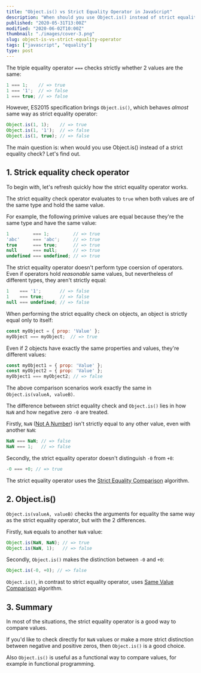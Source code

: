 ```yaml
---
title: "Object.is() vs Strict Equality Operator in JavaScript"
description: "When should you use Object.is() instead of strict equality check in JavaScript?"
published: "2020-05-31T13:00Z"
modified: "2020-06-02T10:00Z"
thumbnail: "./images/cover-3.png"
slug: object-is-vs-strict-equality-operator
tags: ["javascript", "equality"]
type: post
---
```


The triple equality operator `===` checks strictly whether 2 values are the same:

```javascript
1 === 1;    // => true
1 === '1';  // => false
1 === true; // => false
```

However, ES2015 specification brings `Object.is()`, which behaves *almost* same way as strict equality operator:

```javascript
Object.is(1, 1);    // => true
Object.is(1, '1');  // => false
Object.is(1, true); // => false
```

The main question is: when would you use Object.is() instead of a strict equality check? Let's find out.  

<Affiliate />

## 1. Strick equality check operator

To begin with, let's refresh quickly how the strict equality operator works. 

The strict equality check operator evaluates to `true` when both values are of the same type and hold the same value.  

For example, the following primive values are equal because they're the same type and have the same value:

```javascript
1         === 1;         // => true
'abc'     === 'abc';     // => true
true      === true;      // => true
null      === null;      // => true
undefined === undefined; // => true
```

The strict equality operator doesn't perform type coersion of operators. Even if operators hold *reasonable* same values, but nevertheless of different types, they aren't strictly equal:

```javascript
1    === '1';       // => false
1    === true;      // => false
null === undefined; // => false
```

When performing the strict equality check on objects, an object is strictly equal only to itself:  

```javascript
const myObject = { prop: 'Value' };
myObject === myObject;  // => true
```

Even if 2 objects have exactly the same properties and values, they're different values:

```javascript
const myObject1 = { prop: 'Value' };
const myObject2 = { prop: 'Value' };
myObject1 === myObject2; // => false
```

The above comparison scenarios work exactly the same in `Object.is(valueA, valueB)`. 

The difference between strict equality check and `Object.is()` lies in how `NaN` and how negative zero `-0` are treated.  

Firstly, `NaN` ([Not A Number](/nan-in-javascript/)) isn't strictly equal to any other value, even with another `NaN`:

```javascript
NaN === NaN; // => false
NaN === 1;   // => false
```

Secondly, the strict equality operator doesn't distinguish `-0` from `+0`:  

```javascript
-0 === +0; // => true
```

The strict equality operator uses the [Strict Equality Comparison](http://www.ecma-international.org/ecma-262/7.0/index.html#sec-strict-equality-comparison) algorithm.  

## 2. Object.is()

`Object.is(valueA, valueB)` checks the arguments for equality the same way as the strict equality operator, but with the 2 differences.  

Firstly, `NaN` equals to another `NaN` value:

```javascript
Object.is(NaN, NaN); // => true
Object.is(NaN, 1);   // => false
```

Secondly, `Object.is()` makes the distinction between `-0` and `+0`:

```javascript
Object.is(-0, +0); // => false
```

`Object.is()`, in contrast to strict equality operator, uses [Same Value Comparison](http://www.ecma-international.org/ecma-262/7.0/index.html#sec-samevalue) algorithm.

## 3. Summary

In most of the situations, the strict equality operator is a good way to compare values.  

If you'd like to check directly for `NaN` values or make a more strict distinction between negative and positive zeros, then `Object.is()` is a good choice.  

Also `Object.is()` is useful as a functional way to compare values, for example in functional programming.  